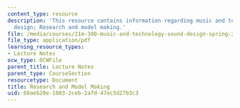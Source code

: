 ```yaml
---
content_type: resource
description: 'This resource contains information regarding music and technology: Sound
  design; Research and model making.'
file: /media/courses/21m-380-music-and-technology-sound-design-spring-2016/60aeb20e18032ceb2afd47ec5d27b3c3_MIT21M_380S16_Lec15.pdf
file_type: application/pdf
learning_resource_types:
- Lecture Notes
ocw_type: OCWFile
parent_title: Lecture Notes
parent_type: CourseSection
resourcetype: Document
title: Research and Model Making
uid: 60aeb20e-1803-2ceb-2afd-47ec5d27b3c3
---
```

